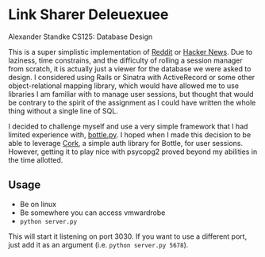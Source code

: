 Link Sharer Deleuexuee
======================

Alexander Standke
CS125: Database Design

  This is a super simplistic implementation of [Reddit](http://www.reddit.com) or [Hacker News](http://news.ycombinator.com). Due to laziness, time constrains, and the difficulty of rolling a session manager from scratch, it is actually just a viewer for the database we were asked to design. I considered using Rails or Sinatra with ActiveRecord or some other object-relational mapping library, which would have allowed me to use libraries I am familiar with to manage user sessions, but thought that would be contrary to the spirit of the assignment as I could have written the whole thing without a single line of SQL.

  I decided to challenge myself and use a very simple framework that I had limited experience with, [bottle.py](http://bottlepy.org/docs/dev/). I hoped when I made this decision to be able to leverage [Cork](http://cork.firelet.net/), a simple auth library for Bottle, for user sessions. However, getting it to play nice with psycopg2 proved beyond my abilities in the time allotted.

Usage
-----

* Be on linux
* Be somewhere you can access vmwardrobe
* `python server.py`

This will start it listening on port 3030. If you want to use a different port, just add it as an argument (i.e. `python server.py 5678`).
